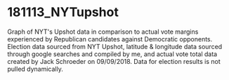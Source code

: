 # 181113_NYTupshot
Graph of NYT's Upshot data in comparison to actual vote margins experienced by Republican candidates against Democratic opponents. Election data sourced from NYT Upshot, latitude & longitude data sourced through google searches and compiled by me, and actual vote total data created by Jack Schroeder on 09/09/2018. Data for election results is not pulled dynamically. 
